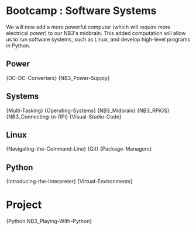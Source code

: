 # Bootcamp : Software Systems
We will now add a more powerful computer (which will require more electrical *power*) to our NB3's midbrain. This added computation will allow us to run software systems, such as Linux, and develop high-level programs in Python.

## Power
{DC-DC-Converters}
{NB3_Power-Supply}

## Systems
{Multi-Tasking}
{Operating-Systems}
{NB3_Midbrain}
{NB3_RPiOS}
{NB3_Connecting-to-RPi}
{Visual-Studio-Code}

## Linux
{Navigating-the-Command-Line}
{Git}
{Package-Managers}

## Python
{Introducing-the-Interpreter}
{Virtual-Environments}

# Project
{Python:NB3_Playing-With-Python}